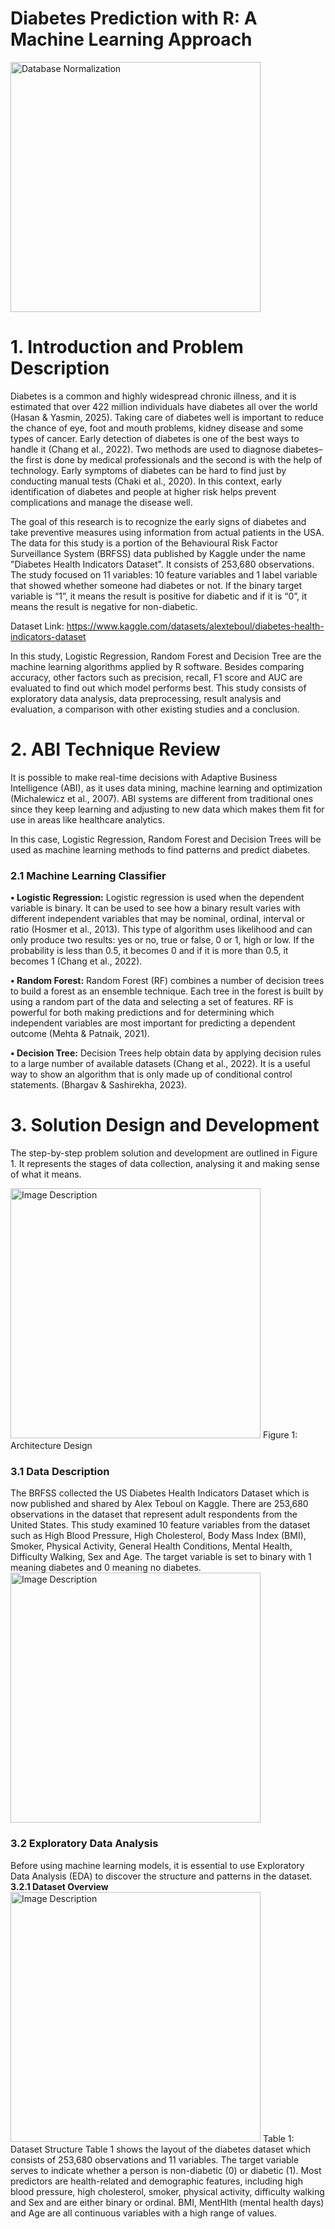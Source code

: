 # Diabetes Prediction with R: A Machine Learning Approach

<img src="D1.jpg" alt="Database Normalization" width="400"/>

# 1. Introduction and Problem Description

Diabetes is a common and highly widespread chronic illness, and it is estimated that over 422 million individuals have diabetes all over the world (Hasan & Yasmin, 2025). Taking care of diabetes well is important to reduce the chance of eye, foot and mouth problems, kidney disease and some types of cancer. Early detection of diabetes is one of the best ways to handle it (Chang et al., 2022). Two methods are used to diagnose diabetes– the first is done by medical professionals and the second is with the help of technology. Early symptoms of diabetes can be hard to find just by conducting manual tests (Chaki et al., 2020). In this context, early identification of diabetes and people at higher risk helps prevent complications and manage the disease well. 

The goal of this research is to recognize the early signs of diabetes and take preventive measures using information from actual patients in the USA. The data for this study is a portion of the Behavioural Risk Factor Surveillance System (BRFSS) data published by Kaggle under the name "Diabetes Health Indicators Dataset". It consists of 253,680 observations. The study focused on 11 variables: 10 feature variables and 1 label variable that showed whether someone had diabetes or not. If the binary target variable is “1”, it means the result is positive for diabetic and if it is “0”, it means the result is negative for non-diabetic. 

Dataset Link: https://www.kaggle.com/datasets/alexteboul/diabetes-health-indicators-dataset

In this study, Logistic Regression, Random Forest and Decision Tree are the machine learning algorithms applied by R software. Besides comparing accuracy, other factors such as precision, recall, F1 score and AUC are evaluated to find out which model performs best. This study consists of exploratory data analysis, data preprocessing, result analysis and evaluation, a comparison with other existing studies and a conclusion. 

# 2. ABI Technique Review

It is possible to make real-time decisions with Adaptive Business Intelligence (ABI), as it uses data mining, machine learning and optimization (Michalewicz et al., 2007). ABI systems are different from traditional ones since they keep learning and adjusting to new data which makes them fit for use in areas like healthcare analytics.

In this case, Logistic Regression, Random Forest and Decision Trees will be used as machine learning methods to find patterns and predict diabetes. 

### 2.1 Machine Learning Classifier 
**•	Logistic Regression:**  Logistic regression is used when the dependent variable is binary. It can be used to see how a binary result varies with different independent variables that may be nominal, ordinal, interval or ratio (Hosmer et al., 2013). This type of algorithm uses likelihood and can only produce two results: yes or no, true or false, 0 or 1, high or low. If the probability is less than 0.5, it becomes 0 and if it is more than 0.5, it becomes 1 (Chang et al., 2022).

**•	Random Forest:** Random Forest (RF) combines a number of decision trees to build a forest as an ensemble technique. Each tree in the forest is built by using a random part of the data and selecting a set of features. RF is powerful for both making predictions and for determining which independent variables are most important for predicting a dependent outcome (Mehta & Patnaik, 2021). 

**•	Decision Tree:** Decision Trees help obtain data by applying decision rules to a large number of available datasets (Chang et al., 2022). It is a useful way to show an algorithm that is only made up of conditional control statements. (Bhargav & Sashirekha, 2023). 

# 3. Solution Design and Development
The step-by-step problem solution and development are outlined in Figure 1. It represents the stages of data collection, analysing it and making sense of what it means.

<img src="https://github.com/SaifurUnitec/Diabetes_Predictions_With_R/blob/my-new-branch/D2.jpg?raw=true" alt="Image Description" width="400"/>
Figure 1: Architecture Design

### 3.1 Data Description
The BRFSS collected the US Diabetes Health Indicators Dataset which is now published and shared by Alex Teboul on Kaggle. There are 253,680 observations in the dataset that represent adult respondents from the United States. This study examined 10 feature variables from the dataset such as High Blood Pressure, High Cholesterol, Body Mass Index (BMI), Smoker, Physical Activity, General Health Conditions, Mental Health, Difficulty Walking, Sex and Age. The target variable is set to binary with 1 meaning diabetes and 0 meaning no diabetes.
<img src="https://github.com/SaifurUnitec/Diabetes_Predictions_With_R/blob/my-new-branch/D34.jpg?raw=true" alt="Image Description" width="400"/>

### 3.2 Exploratory Data Analysis
Before using machine learning models, it is essential to use Exploratory Data Analysis (EDA) to discover the structure and patterns in the dataset. 
**3.2.1 Dataset Overview**
<img src="https://github.com/SaifurUnitec/Diabetes_Predictions_With_R/blob/my-new-branch/D3.jpg?raw=true" alt="Image Description" width="400"/>
Table 1: Dataset Structure
Table 1 shows the layout of the diabetes dataset which consists of 253,680 observations and 11 variables. The target variable serves to indicate whether a person is non-diabetic (0) or diabetic (1). Most predictors are health-related and demographic features, including high blood pressure, high cholesterol, smoker, physical activity, difficulty walking and Sex and are either binary or ordinal. BMI, MentHlth (mental health days) and Age are all continuous variables with a high range of values.
